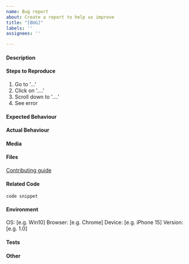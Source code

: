 ```yaml
---
name: Bug report
about: Create a report to help us improve
title: "[BUG]"
labels: ''
assignees: ''

---
```


<!-- Before submitting an issue, please consult the docs -->

#### Description
<!--
A clear and concise description of what the feature is about.
What are you trying to do and how would you want to do it differently?
Is it something you currently you cannot do? 
Have you considered an alternative?
Is this related to an issue/problem?
-->

#### Steps to Reproduce
1. Go to '...'
2. Click on '....'
3. Scroll down to '....'
4. See error

#### Expected Behaviour
<!-- Describe what should be happening by reproducing the steps provided  -->

#### Actual Behaviour
<!-- Describe what is actually happening as opposed to expected -->

#### Media
<!-- Add supporting media related to the bug encountered. (if applicable) -->

#### Files
<!--
A list of relevant files for this issue. This will help people navigate the project and offer some clues of where to start.
-->

[Contributing guide](CONTRIBUTING.md)

#### Related Code
<!-- If you are able to illustrate the bug, please provide a sample. -->
```
code snippet
```

#### Environment
<!-- Fill environment information, add or remove as needed -->
OS: [e.g. Win10]
Browser: [e.g. Chrome]
Device: [e.g. iPhone 15]
Version: [e.g. 1.0]

#### Tests
<!-- Include specific unit tests related to this bug (if applicable). -->

#### Other
<!-- List any other relevant information here, stack traces, suggestions, and any other context about the problem. -->

<!-- Remember to use helpful labels and milestones. -->